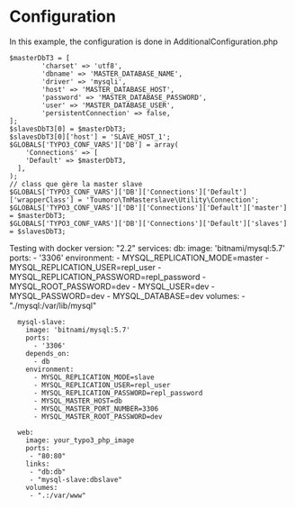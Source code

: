 # Configuration

In this example, the configuration is done in AdditionalConfiguration.php

    $masterDbT3 = [        
            'charset' => 'utf8',        
            'dbname' => 'MASTER_DATABASE_NAME',        
            'driver' => 'mysqli',        
            'host' => 'MASTER_DATABASE_HOST',        
            'password' => 'MASTER_DATABASE_PASSWORD',        
            'user' => 'MASTER_DATABASE_USER',        
            'persistentConnection' => false,
    ];
    $slavesDbT3[0] = $masterDbT3;        
    $slavesDbT3[0]['host'] = 'SLAVE_HOST_1';        
    $GLOBALS['TYPO3_CONF_VARS']['DB'] = array(        
        'Connections' => [        
        'Default' => $masterDbT3,        
      ],
    );     
    // class que gère la master slave        
    $GLOBALS['TYPO3_CONF_VARS']['DB']['Connections']['Default']['wrapperClass'] = 'Toumoro\TmMasterslave\Utility\Connection';        
    $GLOBALS['TYPO3_CONF_VARS']['DB']['Connections']['Default']['master'] = $masterDbT3;        
    $GLOBALS['TYPO3_CONF_VARS']['DB']['Connections']['Default']['slaves'] = $slavesDbT3;  

Testing with docker
    version: "2.2"
    services:
      db:
        image: 'bitnami/mysql:5.7'
        ports:
          - '3306'
        environment:
          - MYSQL_REPLICATION_MODE=master
          - MYSQL_REPLICATION_USER=repl_user
          - MYSQL_REPLICATION_PASSWORD=repl_password
          - MYSQL_ROOT_PASSWORD=dev
          - MYSQL_USER=dev
          - MYSQL_PASSWORD=dev
          - MYSQL_DATABASE=dev
        volumes:
          - "./mysql:/var/lib/mysql"

      mysql-slave:
        image: 'bitnami/mysql:5.7'
        ports:
          - '3306'
        depends_on:
          - db
        environment:
          - MYSQL_REPLICATION_MODE=slave
          - MYSQL_REPLICATION_USER=repl_user
          - MYSQL_REPLICATION_PASSWORD=repl_password
          - MYSQL_MASTER_HOST=db
          - MYSQL_MASTER_PORT_NUMBER=3306
          - MYSQL_MASTER_ROOT_PASSWORD=dev

      web:
        image: your_typo3_php_image
        ports:
         - "80:80"
        links:
         - "db:db"
         - "mysql-slave:dbslave"
        volumes:
         - ".:/var/www"




